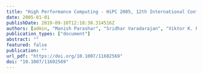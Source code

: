 ```yaml
---
title: "High Performance Computing - HiPC 2005, 12th International Conference, Goa, India, December 18-21, 2005, Proceedings"
date: 2005-01-01
publishDate: 2019-09-10T12:18:38.314516Z
authors: [admin, "Manish Parashar", "Sridhar Varadarajan", "Viktor K. Prasanna"]
publication_types: ["document"]
abstract: ""
featured: false
publication: ""
url_pdf: "https://doi.org/10.1007/11602569"
doi: "10.1007/11602569"
---
```


